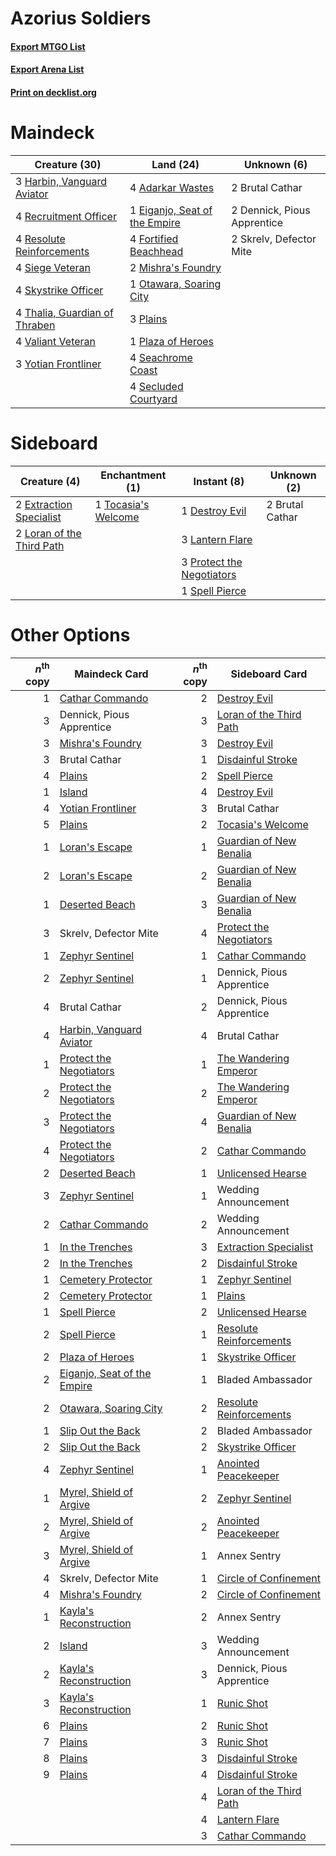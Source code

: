 # Azorius Soldiers

#### [Export MTGO List](../collection/Azorius%20Soldiers/Azorius%20Soldiers.txt)
#### [Export Arena List](../collection/Azorius%20Soldiers/Azorius%20Soldiers_arena.txt)
#### [Print on decklist.org](http://decklist.org/?deckmain=4%09Adarkar%20Wastes%0A2%09Brutal%20Cathar%0A2%09Dennick,%20Pious%20Apprentice%0A1%09Eiganjo,%20Seat%20of%20the%20Empire%0A4%09Fortified%20Beachhead%0A3%09Harbin,%20Vanguard%20Aviator%0A2%09Mishra's%20Foundry%0A1%09Otawara,%20Soaring%20City%0A3%09Plains%0A1%09Plaza%20of%20Heroes%0A4%09Recruitment%20Officer%0A4%09Resolute%20Reinforcements%0A4%09Seachrome%20Coast%0A4%09Secluded%20Courtyard%0A4%09Siege%20Veteran%0A2%09Skrelv,%20Defector%20Mite%0A4%09Skystrike%20Officer%0A4%09Thalia,%20Guardian%20of%20Thraben%0A4%09Valiant%20Veteran%0A3%09Yotian%20Frontliner&deckside=2%09Brutal%20Cathar%0A1%09Destroy%20Evil%0A2%09Extraction%20Specialist%0A3%09Lantern%20Flare%0A2%09Loran%20of%20the%20Third%20Path%0A3%09Protect%20the%20Negotiators%0A1%09Spell%20Pierce%0A1%09Tocasia's%20Welcome)
# Maindeck

|                                             Creature (30)                                              |                                               Land (24)                                                |        Unknown (6)        |
|--------------------------------------------------------------------------------------------------------|--------------------------------------------------------------------------------------------------------|---------------------------|
|3 [Harbin, Vanguard Aviator](http://gatherer.wizards.com/Pages/Card/Details.aspx?multiverseid=583795)   |4 [Adarkar Wastes](http://gatherer.wizards.com/Pages/Card/Details.aspx?multiverseid=129458)             |2 Brutal Cathar            |
|4 [Recruitment Officer](http://gatherer.wizards.com/Pages/Card/Details.aspx?multiverseid=583608)        |1 [Eiganjo, Seat of the Empire](http://gatherer.wizards.com/Pages/Card/Details.aspx?multiverseid=548581)|2 Dennick, Pious Apprentice|
|4 [Resolute Reinforcements](http://gatherer.wizards.com/Pages/Card/Details.aspx?multiverseid=574509)    |4 [Fortified Beachhead](http://gatherer.wizards.com/Pages/Card/Details.aspx?multiverseid=583841)        |2 Skrelv, Defector Mite    |
|4 [Siege Veteran](http://gatherer.wizards.com/Pages/Card/Details.aspx?multiverseid=583610)              |2 [Mishra's Foundry](http://gatherer.wizards.com/Pages/Card/Details.aspx?multiverseid=583844)           |                           |
|4 [Skystrike Officer](http://gatherer.wizards.com/Pages/Card/Details.aspx?multiverseid=583647)          |1 [Otawara, Soaring City](http://gatherer.wizards.com/Pages/Card/Details.aspx?multiverseid=548584)      |                           |
|4 [Thalia, Guardian of Thraben](http://gatherer.wizards.com/Pages/Card/Details.aspx?multiverseid=442025)|3 [Plains](http://gatherer.wizards.com/Pages/Card/Details.aspx?multiverseid=439856)                     |                           |
|4 [Valiant Veteran](http://gatherer.wizards.com/Pages/Card/Details.aspx?multiverseid=574518)            |1 [Plaza of Heroes](http://gatherer.wizards.com/Pages/Card/Details.aspx?multiverseid=574732)            |                           |
|3 [Yotian Frontliner](http://gatherer.wizards.com/Pages/Card/Details.aspx?multiverseid=583627)          |4 [Seachrome Coast](http://gatherer.wizards.com/Pages/Card/Details.aspx?multiverseid=209399)            |                           |
|                                                                                                        |4 [Secluded Courtyard](http://gatherer.wizards.com/Pages/Card/Details.aspx?multiverseid=548588)         |                           |


# Sideboard

|                                            Creature (4)                                            |                                       Enchantment (1)                                        |                                            Instant (8)                                             |  Unknown (2)  |
|----------------------------------------------------------------------------------------------------|----------------------------------------------------------------------------------------------|----------------------------------------------------------------------------------------------------|---------------|
|2 [Extraction Specialist](http://gatherer.wizards.com/Pages/Card/Details.aspx?multiverseid=555213)  |1 [Tocasia's Welcome](http://gatherer.wizards.com/Pages/Card/Details.aspx?multiverseid=583615)|1 [Destroy Evil](http://gatherer.wizards.com/Pages/Card/Details.aspx?multiverseid=574497)           |2 Brutal Cathar|
|2 [Loran of the Third Path](http://gatherer.wizards.com/Pages/Card/Details.aspx?multiverseid=583597)|                                                                                              |3 [Lantern Flare](http://gatherer.wizards.com/Pages/Card/Details.aspx?multiverseid=540855)          |               |
|                                                                                                    |                                                                                              |3 [Protect the Negotiators](http://gatherer.wizards.com/Pages/Card/Details.aspx?multiverseid=574542)|               |
|                                                                                                    |                                                                                              |1 [Spell Pierce](http://gatherer.wizards.com/Pages/Card/Details.aspx?multiverseid=425876)           |               |


# Other Options

|*n*<sup>th</sup> copy|                                            Maindeck Card                                             |*n*<sup>th</sup> copy|                                          Sideboard Card                                          |
|--------------------:|------------------------------------------------------------------------------------------------------|--------------------:|--------------------------------------------------------------------------------------------------|
|                    1|[Cathar Commando](http://gatherer.wizards.com/Pages/Card/Details.aspx?multiverseid=534764)            |                    2|[Destroy Evil](http://gatherer.wizards.com/Pages/Card/Details.aspx?multiverseid=574497)           |
|                    3|Dennick, Pious Apprentice                                                                             |                    3|[Loran of the Third Path](http://gatherer.wizards.com/Pages/Card/Details.aspx?multiverseid=583597)|
|                    3|[Mishra's Foundry](http://gatherer.wizards.com/Pages/Card/Details.aspx?multiverseid=583844)           |                    3|[Destroy Evil](http://gatherer.wizards.com/Pages/Card/Details.aspx?multiverseid=574497)           |
|                    3|Brutal Cathar                                                                                         |                    1|[Disdainful Stroke](http://gatherer.wizards.com/Pages/Card/Details.aspx?multiverseid=420705)      |
|                    4|[Plains](http://gatherer.wizards.com/Pages/Card/Details.aspx?multiverseid=439856)                     |                    2|[Spell Pierce](http://gatherer.wizards.com/Pages/Card/Details.aspx?multiverseid=425876)           |
|                    1|[Island](http://gatherer.wizards.com/Pages/Card/Details.aspx?multiverseid=439857)                     |                    4|[Destroy Evil](http://gatherer.wizards.com/Pages/Card/Details.aspx?multiverseid=574497)           |
|                    4|[Yotian Frontliner](http://gatherer.wizards.com/Pages/Card/Details.aspx?multiverseid=583627)          |                    3|Brutal Cathar                                                                                     |
|                    5|[Plains](http://gatherer.wizards.com/Pages/Card/Details.aspx?multiverseid=439856)                     |                    2|[Tocasia's Welcome](http://gatherer.wizards.com/Pages/Card/Details.aspx?multiverseid=583615)      |
|                    1|[Loran's Escape](http://gatherer.wizards.com/Pages/Card/Details.aspx?multiverseid=583599)             |                    1|[Guardian of New Benalia](http://gatherer.wizards.com/Pages/Card/Details.aspx?multiverseid=574499)|
|                    2|[Loran's Escape](http://gatherer.wizards.com/Pages/Card/Details.aspx?multiverseid=583599)             |                    2|[Guardian of New Benalia](http://gatherer.wizards.com/Pages/Card/Details.aspx?multiverseid=574499)|
|                    1|[Deserted Beach](http://gatherer.wizards.com/Pages/Card/Details.aspx?multiverseid=535058)             |                    3|[Guardian of New Benalia](http://gatherer.wizards.com/Pages/Card/Details.aspx?multiverseid=574499)|
|                    3|Skrelv, Defector Mite                                                                                 |                    4|[Protect the Negotiators](http://gatherer.wizards.com/Pages/Card/Details.aspx?multiverseid=574542)|
|                    1|[Zephyr Sentinel](http://gatherer.wizards.com/Pages/Card/Details.aspx?multiverseid=583659)            |                    1|[Cathar Commando](http://gatherer.wizards.com/Pages/Card/Details.aspx?multiverseid=534764)        |
|                    2|[Zephyr Sentinel](http://gatherer.wizards.com/Pages/Card/Details.aspx?multiverseid=583659)            |                    1|Dennick, Pious Apprentice                                                                         |
|                    4|Brutal Cathar                                                                                         |                    2|Dennick, Pious Apprentice                                                                         |
|                    4|[Harbin, Vanguard Aviator](http://gatherer.wizards.com/Pages/Card/Details.aspx?multiverseid=583795)   |                    4|Brutal Cathar                                                                                     |
|                    1|[Protect the Negotiators](http://gatherer.wizards.com/Pages/Card/Details.aspx?multiverseid=574542)    |                    1|[The Wandering Emperor](http://gatherer.wizards.com/Pages/Card/Details.aspx?multiverseid=548337)  |
|                    2|[Protect the Negotiators](http://gatherer.wizards.com/Pages/Card/Details.aspx?multiverseid=574542)    |                    2|[The Wandering Emperor](http://gatherer.wizards.com/Pages/Card/Details.aspx?multiverseid=548337)  |
|                    3|[Protect the Negotiators](http://gatherer.wizards.com/Pages/Card/Details.aspx?multiverseid=574542)    |                    4|[Guardian of New Benalia](http://gatherer.wizards.com/Pages/Card/Details.aspx?multiverseid=574499)|
|                    4|[Protect the Negotiators](http://gatherer.wizards.com/Pages/Card/Details.aspx?multiverseid=574542)    |                    2|[Cathar Commando](http://gatherer.wizards.com/Pages/Card/Details.aspx?multiverseid=534764)        |
|                    2|[Deserted Beach](http://gatherer.wizards.com/Pages/Card/Details.aspx?multiverseid=535058)             |                    1|[Unlicensed Hearse](http://gatherer.wizards.com/Pages/Card/Details.aspx?multiverseid=555447)      |
|                    3|[Zephyr Sentinel](http://gatherer.wizards.com/Pages/Card/Details.aspx?multiverseid=583659)            |                    1|Wedding Announcement                                                                              |
|                    2|[Cathar Commando](http://gatherer.wizards.com/Pages/Card/Details.aspx?multiverseid=534764)            |                    2|Wedding Announcement                                                                              |
|                    1|[In the Trenches](http://gatherer.wizards.com/Pages/Card/Details.aspx?multiverseid=583593)            |                    3|[Extraction Specialist](http://gatherer.wizards.com/Pages/Card/Details.aspx?multiverseid=555213)  |
|                    2|[In the Trenches](http://gatherer.wizards.com/Pages/Card/Details.aspx?multiverseid=583593)            |                    2|[Disdainful Stroke](http://gatherer.wizards.com/Pages/Card/Details.aspx?multiverseid=420705)      |
|                    1|[Cemetery Protector](http://gatherer.wizards.com/Pages/Card/Details.aspx?multiverseid=540833)         |                    1|[Zephyr Sentinel](http://gatherer.wizards.com/Pages/Card/Details.aspx?multiverseid=583659)        |
|                    2|[Cemetery Protector](http://gatherer.wizards.com/Pages/Card/Details.aspx?multiverseid=540833)         |                    1|[Plains](http://gatherer.wizards.com/Pages/Card/Details.aspx?multiverseid=439856)                 |
|                    1|[Spell Pierce](http://gatherer.wizards.com/Pages/Card/Details.aspx?multiverseid=425876)               |                    2|[Unlicensed Hearse](http://gatherer.wizards.com/Pages/Card/Details.aspx?multiverseid=555447)      |
|                    2|[Spell Pierce](http://gatherer.wizards.com/Pages/Card/Details.aspx?multiverseid=425876)               |                    1|[Resolute Reinforcements](http://gatherer.wizards.com/Pages/Card/Details.aspx?multiverseid=574509)|
|                    2|[Plaza of Heroes](http://gatherer.wizards.com/Pages/Card/Details.aspx?multiverseid=574732)            |                    1|[Skystrike Officer](http://gatherer.wizards.com/Pages/Card/Details.aspx?multiverseid=583647)      |
|                    2|[Eiganjo, Seat of the Empire](http://gatherer.wizards.com/Pages/Card/Details.aspx?multiverseid=548581)|                    1|Bladed Ambassador                                                                                 |
|                    2|[Otawara, Soaring City](http://gatherer.wizards.com/Pages/Card/Details.aspx?multiverseid=548584)      |                    2|[Resolute Reinforcements](http://gatherer.wizards.com/Pages/Card/Details.aspx?multiverseid=574509)|
|                    1|[Slip Out the Back](http://gatherer.wizards.com/Pages/Card/Details.aspx?multiverseid=555263)          |                    2|Bladed Ambassador                                                                                 |
|                    2|[Slip Out the Back](http://gatherer.wizards.com/Pages/Card/Details.aspx?multiverseid=555263)          |                    2|[Skystrike Officer](http://gatherer.wizards.com/Pages/Card/Details.aspx?multiverseid=583647)      |
|                    4|[Zephyr Sentinel](http://gatherer.wizards.com/Pages/Card/Details.aspx?multiverseid=583659)            |                    1|[Anointed Peacekeeper](http://gatherer.wizards.com/Pages/Card/Details.aspx?multiverseid=574482)   |
|                    1|[Myrel, Shield of Argive](http://gatherer.wizards.com/Pages/Card/Details.aspx?multiverseid=583603)    |                    2|[Zephyr Sentinel](http://gatherer.wizards.com/Pages/Card/Details.aspx?multiverseid=583659)        |
|                    2|[Myrel, Shield of Argive](http://gatherer.wizards.com/Pages/Card/Details.aspx?multiverseid=583603)    |                    2|[Anointed Peacekeeper](http://gatherer.wizards.com/Pages/Card/Details.aspx?multiverseid=574482)   |
|                    3|[Myrel, Shield of Argive](http://gatherer.wizards.com/Pages/Card/Details.aspx?multiverseid=583603)    |                    1|Annex Sentry                                                                                      |
|                    4|Skrelv, Defector Mite                                                                                 |                    1|[Circle of Confinement](http://gatherer.wizards.com/Pages/Card/Details.aspx?multiverseid=540834)  |
|                    4|[Mishra's Foundry](http://gatherer.wizards.com/Pages/Card/Details.aspx?multiverseid=583844)           |                    2|[Circle of Confinement](http://gatherer.wizards.com/Pages/Card/Details.aspx?multiverseid=540834)  |
|                    1|[Kayla's Reconstruction](http://gatherer.wizards.com/Pages/Card/Details.aspx?multiverseid=583595)     |                    2|Annex Sentry                                                                                      |
|                    2|[Island](http://gatherer.wizards.com/Pages/Card/Details.aspx?multiverseid=439857)                     |                    3|Wedding Announcement                                                                              |
|                    2|[Kayla's Reconstruction](http://gatherer.wizards.com/Pages/Card/Details.aspx?multiverseid=583595)     |                    3|Dennick, Pious Apprentice                                                                         |
|                    3|[Kayla's Reconstruction](http://gatherer.wizards.com/Pages/Card/Details.aspx?multiverseid=583595)     |                    1|[Runic Shot](http://gatherer.wizards.com/Pages/Card/Details.aspx?multiverseid=574510)             |
|                    6|[Plains](http://gatherer.wizards.com/Pages/Card/Details.aspx?multiverseid=439856)                     |                    2|[Runic Shot](http://gatherer.wizards.com/Pages/Card/Details.aspx?multiverseid=574510)             |
|                    7|[Plains](http://gatherer.wizards.com/Pages/Card/Details.aspx?multiverseid=439856)                     |                    3|[Runic Shot](http://gatherer.wizards.com/Pages/Card/Details.aspx?multiverseid=574510)             |
|                    8|[Plains](http://gatherer.wizards.com/Pages/Card/Details.aspx?multiverseid=439856)                     |                    3|[Disdainful Stroke](http://gatherer.wizards.com/Pages/Card/Details.aspx?multiverseid=420705)      |
|                    9|[Plains](http://gatherer.wizards.com/Pages/Card/Details.aspx?multiverseid=439856)                     |                    4|[Disdainful Stroke](http://gatherer.wizards.com/Pages/Card/Details.aspx?multiverseid=420705)      |
|                     |                                                                                                      |                    4|[Loran of the Third Path](http://gatherer.wizards.com/Pages/Card/Details.aspx?multiverseid=583597)|
|                     |                                                                                                      |                    4|[Lantern Flare](http://gatherer.wizards.com/Pages/Card/Details.aspx?multiverseid=540855)          |
|                     |                                                                                                      |                    3|[Cathar Commando](http://gatherer.wizards.com/Pages/Card/Details.aspx?multiverseid=534764)        |

